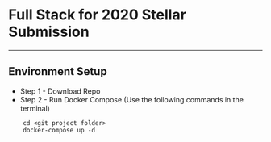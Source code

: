 # Full Stack for 2020 Stellar Submission
---
## Environment Setup

- Step 1 - Download Repo
- Step 2 - Run Docker Compose 
(Use the following commands in the terminal)
```
    cd <git project folder>
    docker-compose up -d
```